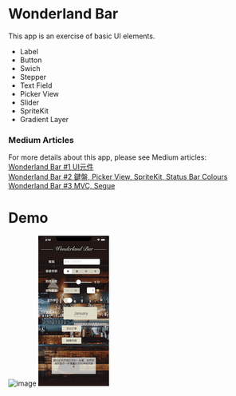 # Wonderland Bar
This app is an exercise of basic UI elements.
- Label
- Button
- Swich
- Stepper
- Text Field
- Picker View
- Slider
- SpriteKit
- Gradient Layer

### Medium Articles
For more details about this app, please see Medium articles:
<br>
[Wonderland Bar #1 UI元件](https://medium.com/%E5%BD%BC%E5%BE%97%E6%BD%98%E7%9A%84-swift-ios-app-%E9%96%8B%E7%99%BC%E6%95%99%E5%AE%A4/swift-%E7%B7%B4%E7%BF%92-wonderland-bar-8ecd7876b7e8)
<br>
[Wonderland Bar #2 鍵盤, Picker View, SpriteKit, Status Bar Colours](https://medium.com/%E5%BD%BC%E5%BE%97%E6%BD%98%E7%9A%84-swift-ios-app-%E9%96%8B%E7%99%BC%E6%95%99%E5%AE%A4/swift-%E7%B7%B4%E7%BF%92-wonderland-bar-2-dccbde942003)
<br>
[Wonderland Bar #3 MVC, Segue](https://medium.com/%E5%BD%BC%E5%BE%97%E6%BD%98%E7%9A%84-swift-ios-app-%E9%96%8B%E7%99%BC%E6%95%99%E5%AE%A4/swift-%E7%B7%B4%E7%BF%92-wonderland-bar-3-9ca934253c97)

# Demo
![image](DemoImages/WonderlandBarDemo1.gif) 
![image](DemoImages/WonderlandBarDemo2.gif) 
